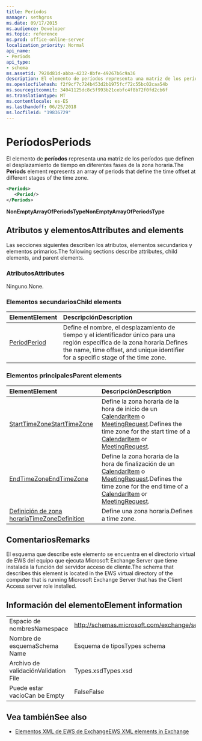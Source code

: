 ```yaml
---
title: Períodos
manager: sethgros
ms.date: 09/17/2015
ms.audience: Developer
ms.topic: reference
ms.prod: office-online-server
localization_priority: Normal
api_name:
- Periods
api_type:
- schema
ms.assetid: 7920d81d-abba-4232-8bfe-49267b6c9a36
description: El elemento de períodos representa una matriz de los períodos que definen el desplazamiento de tiempo en diferentes fases de la zona horaria.
ms.openlocfilehash: f2f9cf7c724b453d2b1975fcf72c55bc02caa54b
ms.sourcegitcommit: 34041125dc8c5f993b21cebfc4f8b72f0fd2cb6f
ms.translationtype: MT
ms.contentlocale: es-ES
ms.lasthandoff: 06/25/2018
ms.locfileid: "19836729"
---
```

# <a name="periods"></a><span data-ttu-id="2ec62-103">Períodos</span><span class="sxs-lookup"><span data-stu-id="2ec62-103">Periods</span></span>

<span data-ttu-id="2ec62-104">El elemento de **períodos** representa una matriz de los períodos que definen el desplazamiento de tiempo en diferentes fases de la zona horaria.</span><span class="sxs-lookup"><span data-stu-id="2ec62-104">The **Periods** element represents an array of periods that define the time offset at different stages of the time zone.</span></span> 
  
```xml
<Periods>
   <Period/>
</Periods>
```

 <span data-ttu-id="2ec62-105">**NonEmptyArrayOfPeriodsType**</span><span class="sxs-lookup"><span data-stu-id="2ec62-105">**NonEmptyArrayOfPeriodsType**</span></span>
## <a name="attributes-and-elements"></a><span data-ttu-id="2ec62-106">Atributos y elementos</span><span class="sxs-lookup"><span data-stu-id="2ec62-106">Attributes and elements</span></span>

<span data-ttu-id="2ec62-107">Las secciones siguientes describen los atributos, elementos secundarios y elementos primarios.</span><span class="sxs-lookup"><span data-stu-id="2ec62-107">The following sections describe attributes, child elements, and parent elements.</span></span>
  
### <a name="attributes"></a><span data-ttu-id="2ec62-108">Atributos</span><span class="sxs-lookup"><span data-stu-id="2ec62-108">Attributes</span></span>

<span data-ttu-id="2ec62-109">Ninguno.</span><span class="sxs-lookup"><span data-stu-id="2ec62-109">None.</span></span>
  
### <a name="child-elements"></a><span data-ttu-id="2ec62-110">Elementos secundarios</span><span class="sxs-lookup"><span data-stu-id="2ec62-110">Child elements</span></span>

|<span data-ttu-id="2ec62-111">**Element**</span><span class="sxs-lookup"><span data-stu-id="2ec62-111">**Element**</span></span>|<span data-ttu-id="2ec62-112">**Descripción**</span><span class="sxs-lookup"><span data-stu-id="2ec62-112">**Description**</span></span>|
|:-----|:-----|
|[<span data-ttu-id="2ec62-113">Period</span><span class="sxs-lookup"><span data-stu-id="2ec62-113">Period</span></span>](period.md) <br/> |<span data-ttu-id="2ec62-114">Define el nombre, el desplazamiento de tiempo y el identificador único para una región específica de la zona horaria.</span><span class="sxs-lookup"><span data-stu-id="2ec62-114">Defines the name, time offset, and unique identifier for a specific stage of the time zone.</span></span>  <br/> |
   
### <a name="parent-elements"></a><span data-ttu-id="2ec62-115">Elementos principales</span><span class="sxs-lookup"><span data-stu-id="2ec62-115">Parent elements</span></span>

|<span data-ttu-id="2ec62-116">**Element**</span><span class="sxs-lookup"><span data-stu-id="2ec62-116">**Element**</span></span>|<span data-ttu-id="2ec62-117">**Descripción**</span><span class="sxs-lookup"><span data-stu-id="2ec62-117">**Description**</span></span>|
|:-----|:-----|
|[<span data-ttu-id="2ec62-118">StartTimeZone</span><span class="sxs-lookup"><span data-stu-id="2ec62-118">StartTimeZone</span></span>](starttimezone.md) <br/> |<span data-ttu-id="2ec62-119">Define la zona horaria de la hora de inicio de un [CalendarItem](calendaritem.md) o [MeetingRequest](meetingrequest.md).</span><span class="sxs-lookup"><span data-stu-id="2ec62-119">Defines the time zone for the start time of a [CalendarItem](calendaritem.md) or [MeetingRequest](meetingrequest.md).</span></span>  <br/> |
|[<span data-ttu-id="2ec62-120">EndTimeZone</span><span class="sxs-lookup"><span data-stu-id="2ec62-120">EndTimeZone</span></span>](endtimezone.md) <br/> |<span data-ttu-id="2ec62-121">Define la zona horaria de la hora de finalización de un [CalendarItem](calendaritem.md) o [MeetingRequest](meetingrequest.md).</span><span class="sxs-lookup"><span data-stu-id="2ec62-121">Defines the time zone for the end time of a [CalendarItem](calendaritem.md) or [MeetingRequest](meetingrequest.md).</span></span>  <br/> |
|[<span data-ttu-id="2ec62-122">Definición de zona horaria</span><span class="sxs-lookup"><span data-stu-id="2ec62-122">TimeZoneDefinition</span></span>](timezonedefinition.md) <br/> |<span data-ttu-id="2ec62-123">Define una zona horaria.</span><span class="sxs-lookup"><span data-stu-id="2ec62-123">Defines a time zone.</span></span>  <br/> |
   
## <a name="remarks"></a><span data-ttu-id="2ec62-124">Comentarios</span><span class="sxs-lookup"><span data-stu-id="2ec62-124">Remarks</span></span>

<span data-ttu-id="2ec62-125">El esquema que describe este elemento se encuentra en el directorio virtual de EWS del equipo que ejecuta Microsoft Exchange Server que tiene instalada la función del servidor acceso de cliente.</span><span class="sxs-lookup"><span data-stu-id="2ec62-125">The schema that describes this element is located in the EWS virtual directory of the computer that is running Microsoft Exchange Server that has the Client Access server role installed.</span></span>
  
## <a name="element-information"></a><span data-ttu-id="2ec62-126">Información del elemento</span><span class="sxs-lookup"><span data-stu-id="2ec62-126">Element information</span></span>

|||
|:-----|:-----|
|<span data-ttu-id="2ec62-127">Espacio de nombres</span><span class="sxs-lookup"><span data-stu-id="2ec62-127">Namespace</span></span>  <br/> |http://schemas.microsoft.com/exchange/services/2006/types  <br/> |
|<span data-ttu-id="2ec62-128">Nombre de esquema</span><span class="sxs-lookup"><span data-stu-id="2ec62-128">Schema Name</span></span>  <br/> |<span data-ttu-id="2ec62-129">Esquema de tipos</span><span class="sxs-lookup"><span data-stu-id="2ec62-129">Types schema</span></span>  <br/> |
|<span data-ttu-id="2ec62-130">Archivo de validación</span><span class="sxs-lookup"><span data-stu-id="2ec62-130">Validation File</span></span>  <br/> |<span data-ttu-id="2ec62-131">Types.xsd</span><span class="sxs-lookup"><span data-stu-id="2ec62-131">Types.xsd</span></span>  <br/> |
|<span data-ttu-id="2ec62-132">Puede estar vacío</span><span class="sxs-lookup"><span data-stu-id="2ec62-132">Can be Empty</span></span>  <br/> |<span data-ttu-id="2ec62-133">False</span><span class="sxs-lookup"><span data-stu-id="2ec62-133">False</span></span>  <br/> |
   
## <a name="see-also"></a><span data-ttu-id="2ec62-134">Vea también</span><span class="sxs-lookup"><span data-stu-id="2ec62-134">See also</span></span>



- [<span data-ttu-id="2ec62-135">Elementos XML de EWS de Exchange</span><span class="sxs-lookup"><span data-stu-id="2ec62-135">EWS XML elements in Exchange</span></span>](ews-xml-elements-in-exchange.md)

